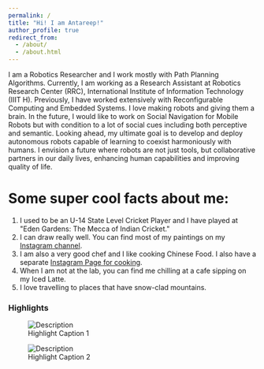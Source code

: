 ```yaml
---
permalink: /
title: "Hi! I am Antareep!"
author_profile: true
redirect_from: 
  - /about/
  - /about.html
---
```


I am a Robotics Researcher and I work mostly with Path Planning Algorithms. Currently, I am working as a Research Assistant at Robotics Research Center (RRC), International Institute of Information Technology (IIIT H). Previously, I have worked extensively with Reconfigurable Computing and Embedded Systems. I love making robots and giving them a brain. 
In the future, I would like to work on Social Navigation for Mobile Robots but with condition to a lot of social cues including both perceptive and semantic. Looking ahead, my ultimate goal is to develop and deploy autonomous robots capable of learning to coexist harmoniously with humans. I envision a future where robots are not just tools, but collaborative partners in our daily lives, enhancing human capabilities and improving quality of life.

Some super cool facts about me:
===============================
1. I used to be an U-14 State Level Cricket Player and I have played at "Eden Gardens: The Mecca of Indian Cricket."
1. I can draw really well. You can find most of my paintings on my [Instagram channel](https://www.instagram.com/antareepsingha/).
1. I am also a very good chef and I like cooking Chinese Food. I also have a separate [Instagram Page for cooking](https://www.instagram.com/bengalicious018/).
1. When I am not at the lab, you can find me chilling at a cafe sipping on my Iced Latte.
1. I love travelling to places that have snow-clad mountains.

### Highlights
<div class="highlights">
  <figure>
    <img src="{{ '/images/crowd_surfer_wheelchair.gif' | relative_url }}" alt="Description">
    <figcaption>Highlight Caption 1</figcaption>
  </figure>
  <figure>
    <img src="{{ '/images/crowd_surfer_wheelchair.gif' | relative_url }}" alt="Description">
    <figcaption>Highlight Caption 2</figcaption>
  </figure>
  <!-- Add more gifs as needed -->
</div>

